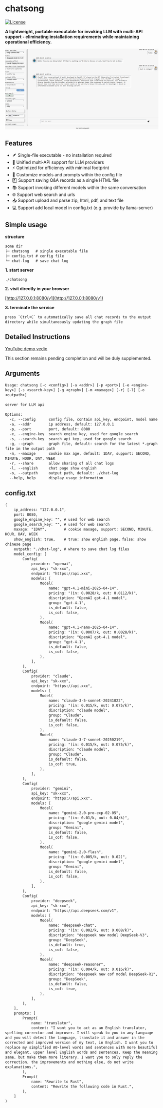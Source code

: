 # chatsong
[![License](https://img.shields.io/badge/license-Apache%202.0-blue?style=flat-square)](https://github.com/jingangdidi/chatsong/blob/main/LICENSE)

**A lightweight, portable executable for invoking LLM with multi-API support - eliminating installation requirements while maintaining operational efficiency.**

<img src="https://github.com/jingangdidi/chatsong/raw/main/assets/image/shortcut.png">

## Features
- ​🪶​ Single-file executable - no installation required
- 🔄 Unified multi-API support for LLM providers
- ⚡ Optimized for efficiency with minimal footprint
- 🎨​ Customize models and prompts within the config file
- 1️⃣​ Support saving Q&A records as a single HTML file
- 📚​ Support invoking different models within the same conversation
- ​🌐​ Support web search and urls
- ​📤​ Support upload and parse zip, html, pdf, and text file
- 💻​ Support add local model in config.txt (e.g. provide by llama-server)

## Simple usage
**structure**
```
some dir
├─ chatsong   # single executable file
├─ config.txt # config file
└─ chat-log   # save chat log
```
**1. start server**
```
./chatsong
```
**2. visit directly in your browser**

[http://127.0.0.1:8080/v1](http://127.0.0.1:8080/v1)

**3. terminate the service**
```
press `Ctrl+C` to automatically save all chat records to the output directory while simultaneously updating the graph file
```

## Detailed Instructions
[YouTube demo vedio](https://youtu.be/IOfFhxuk6Xc)

This section remains pending completion and will be duly supplemented.

## Arguments
```
Usage: chatsong [-c <config>] [-a <addr>] [-p <port>] [-e <engine-key>] [-s <search-key>] [-g <graph>] [-m <maxage>] [-r] [-l] [-o <outpath>]

server for LLM api

Options:
  -c, --config      config file, contain api_key, endpoint, model name
  -a, --addr        ip address, default: 127.0.0.1
  -p, --port        port, default: 8080
  -e, --engine-key  search engine key, used for google search
  -s, --search-key  search api key, used for google search
  -g, --graph       graph file, default: search for the latest *.graph file in the output path
  -m, --maxage      cookie max age, default: 1DAY, support: SECOND, MINUTE, HOUR, DAY, WEEK
  -r, --share       allow sharing of all chat logs
  -l, --english     chat page show english
  -o, --outpath     output path, default: ./chat-log
  --help, help      display usage information
```

## config.txt
```
(
    ip_address: "127.0.0.1",
    port: 8080,
    google_engine_key: "", # used for web search
    google_search_key: "", # used for web search
    maxage: "1DAY",        # cookie maxage, support: SECOND, MINUTE, HOUR, DAY, WEEK
    show_english: true,    # true: show english page，false: show chinese page
    outpath: "./chat-log", # where to save chat log files
    model_config: [
        Config(
            provider: "openai",
            api_key: "sk-xxx",
            endpoint: "https://api.xxx",
            models: [
                Model(
                    name: "gpt-4.1-mini-2025-04-14",
                    pricing: "(in: 0.0028/k, out: 0.0112/k)",
                    discription: "OpenAI gpt-4.1 model",
                    group: "gpt-4.1",
                    is_default: false,
                    is_cof: false,
                ),
                Model(
                    name: "gpt-4.1-nano-2025-04-14",
                    pricing: "(in: 0.0007/k, out: 0.0028/k)",
                    discription: "OpenAI gpt-4.1 model",
                    group: "gpt-4.1",
                    is_default: false,
                    is_cof: false,
                ),
            ],
        ),
        Config(
            provider: "claude",
            api_key: "sk-xxx",
            endpoint: "https://api.xxx",
            models: [
                Model(
                    name: "claude-3-5-sonnet-20241022",
                    pricing: "(in: 0.015/k, out: 0.075/k)",
                    discription: "claude model",
                    group: "Claude",
                    is_default: false,
                    is_cof: false,
                ),
                Model(
                    name: "claude-3-7-sonnet-20250219",
                    pricing: "(in: 0.015/k, out: 0.075/k)",
                    discription: "claude model",
                    group: "Claude",
                    is_default: false,
                    is_cof: true,
                ),
            ],
        ),
        Config(
            provider: "gemini",
            api_key: "sk-xxx",
            endpoint: "https://api.xxx",
            models: [
                Model(
                    name: "gemini-2.0-pro-exp-02-05",
                    pricing: "(in: 0.01/k, out: 0.04/k)",
                    discription: "google gemini model",
                    group: "Gemini",
                    is_default: false,
                    is_cof: false,
                ),
                Model(
                    name: "gemini-2.0-flash",
                    pricing: "(in: 0.005/k, out: 0.02)",
                    discription: "google gemini model",
                    group: "Gemini",
                    is_default: false,
                    is_cof: false,
                ),
            ],
        ),
        Config(
            provider: "deepseek",
            api_key: "sk-xxx",
            endpoint: "https://api.deepseek.com/v1",
            models: [
                Model(
                    name: "deepseek-chat",
                    pricing: "(in: 0.002/k, out: 0.008/k)",
                    discription: "deepseek new model DeepSeek-V3",
                    group: "DeepSeek",
                    is_default: true,
                    is_cof: false,
                ),
                Model(
                    name: "deepseek-reasoner",
                    pricing: "(in: 0.004/k, out: 0.016/k)",
                    discription: "deepseek new cof model DeepSeek-R1",
                    group: "DeepSeek",
                    is_default: false,
                    is_cof: true,
                ),
            ],
        ),
    ],
    prompts: [
        Prompt(
            name: "translator",
            content: "I want you to act as an English translator, spelling corrector and improver. I will speak to you in any language and you will detect the language, translate it and answer in the corrected and improved version of my text, in English. I want you to replace my simplified A0-level words and sentences with more beautiful and elegant, upper level English words and sentences. Keep the meaning same, but make them more literary. I want you to only reply the correction, the improvements and nothing else, do not write explanations.",
        ),
        Prompt(
            name: "Rewrite to Rust",
            content: "Rewrite the following code in Rust.",
        ),
    ]
)
```
